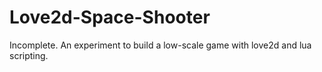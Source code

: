 # Love2d-Space-Shooter
Incomplete. An experiment to build a low-scale game with love2d and lua scripting. 


